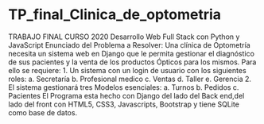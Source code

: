 # TP_final_Clinica_de_optometria
 TRABAJO FINAL CURSO 2020 Desarrollo Web Full Stack con Python y JavaScript Enunciado del Problema a Resolver: Una clínica de Optometría necesita un sistema web en Django que le permita gestionar el diagnóstico de sus pacientes y la venta de los productos Ópticos para los mismos. Para ello se requiere: 1. Un sistema con un login de usuario con los siguientes roles: a. Secretaría b. Profesional medico c. Ventas d. Taller e. Gerencia 2. El sistema gestionará tres Modelos esenciales: a. Turnos b. Pedidos c. Pacientes   El Programa esta hecho con Django del lado del Back end,del lado del front con HTML5, CSS3, Javascripts, Bootstrap y tiene SQLite como base de datos.
